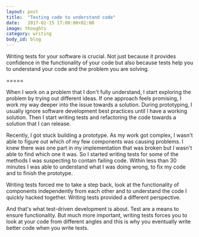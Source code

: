 ```yaml
---
layout: post
title:  "Testing code to understand code"
date:   2017-02-15 17:00:00+02:00
image: thoughts
category: writing
body_id: blog
---
```


Writing tests for your software is crucial. Not just because it provides confidence in the functionality of your code but also because tests help you to understand your code and the problem you are solving. 

=====

When I work on a problem that I don't fully understand, I start exploring the problem by trying out different ideas. If one approach feels promising, I work my way deeper into the issue towards a solution. During prototyping, I usually ignore software development best practices until I have a working solution. Then I start writing tests and refactoring the code towards a solution that I can release. 

Recently, I got stuck building a prototype. As my work got complex, I wasn't able to figure out which of my few components was causing problems. I knew there was one part in my implementation that was broken but I wasn't able to find which one it was. So I started writing tests for some of the methods I was suspecting to contain failing code. Within less than 30 minutes I was able to understand what I was doing wrong, to fix my code and to finish the prototype. 

Writing tests forced me to take a step back, look at the functionality of components independently from each other and to understand the code I quickly hacked together. Writing tests provided a different perspective.

And that's what test-driven development is about. Test are a means to ensure functionality. But much more important, writing tests forces you to look at your code from different angles and this is why you eventually write better code when you write tests.
